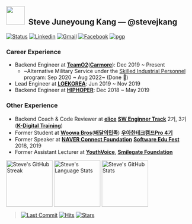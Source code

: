## <img src="https://github.githubassets.com/images/mona-loading-default.gif" height="50px" width="50px">&nbsp; Steve Juneyoung Kang — @stevejkang

[![Status](https://img.shields.io/badge/status-employed%20-brightgreen.svg)](https://github.com/stevejkang)
[![Linkedin](https://img.shields.io/badge/-iam--stevejkang-blue?style=flat&logo=Linkedin&logoColor=white&link=https://www.linkedin.com/in/iam-stevejkang/)](https://www.linkedin.com/in/iam-stevejkang/)
[![Gmail](https://img.shields.io/badge/-iam@juneyoung.io-d14836?style=flat&logo=Gmail&logoColor=white&link=mailto:iam@juneyoung.io)](mailto:iam@juneyoung.io)
[![Facebook](https://img.shields.io/badge/-stevejkang-1877f2?style=flat&logo=facebook&logoColor=white&link=https://www.facebook.com/stevejkang)](https://www.facebook.com/stevejkang)
[![pgp](https://img.shields.io/keybase/pgp/stevejkang?style=flat&labelColor=313131&color=313131)](https://keybase.io/stevejkang/pgp_keys.asc)

### Career Experience
- Backend Engineer at [**TeamO2**](https://teamo2.kr/)([**Carmore**](https://carmore.kr)): Dec 2019 ~ Present
  - ~Alternative Military Service under the [Skilled Industrial Personnel](https://ko.wikipedia.org/wiki/%EC%82%B0%EC%97%85%EA%B8%B0%EB%8A%A5%EC%9A%94%EC%9B%90) program: Sep 2020 ~ Aug 2022~ (Done 🎉)
- Lead Engineer at [**LOEKOREA**](http://loekorea.com/): Jun 2019 ~ Nov 2019
- Backend Engineer at [**HIPHOPER**](https://www.hiphoper.com/): Dec 2018 ~ May 2019

### Other Experience
- Backend Coach & Code Reviewer at [**elice**](https://elice.io/) [**SW Enginner Track**](https://elice.training/track/sw) 2기, 3기 ([**K-Digital Training**](https://www.moel.go.kr/policy/policyinfo/reclamarion/list13.do))
- Former Student at [**Woowa Bros**](https://www.woowahan.com/en)([**배달의민족**](https://en.wikipedia.org/wiki/Baedal_Minjok)) [**우아한테크캠프Pro 4기**](https://edu.nextstep.camp/c/lqsBs7x0)
- Former Speaker at [**NAVER Connect Foundation**](https://connect.or.kr/) [**Software Edu Fest**](https://sef.connect.or.kr/) 2018, 2019
- Former Assistant Lecturer at [**YouthVoice**](https://youthvoice.or.kr/), [**Smilegate Foundation**](https://www.smilegatefoundation.org/)

<img align="center" height="125px" alt="Steve's GitHub Streak" src="https://github-readme-streak-stats.herokuapp.com/?user=stevejkang&theme=calm&hide_border=true"> <img align="center" height="125px" alt="Steve's Language Stats" src="https://github-readme-stats.vercel.app/api/top-langs/?username=stevejkang&theme=calm&layout=compact&hide_border=true&hide=scss,vue,html&langs_count=8"> <img align="center" height="125px" alt="Steve's GitHub Stats" src="https://github-contribution-stats.vercel.app/api/?username=stevejkang">

> [![Last Commit](https://img.shields.io/github/last-commit/stevejkang/stevejkang.svg)](https://github.com/stevejkang/stevejkang)
> [![Hits](https://hits.seeyoufarm.com/api/count/incr/badge.svg?url=https%3A%2F%2Fgithub.com%2Fstevejkang%2Fstevejkang&count_bg=%23AAAAAA&title_bg=%23555555&icon=github.svg&icon_color=%23FFFFFF&title=hits)](https://github.com/stevejkang/stevejkang)
> [![Stars](https://img.shields.io/github/stars/stevejkang?color=orange&label=GitHub%20stars&logo=github&logo_color=orange)](https://github.com/stevejkang/stevejkang)
